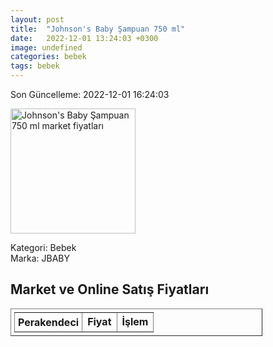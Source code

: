 ```yaml
---
layout: post
title:  "Johnson's Baby Şampuan 750 ml"
date:   2022-12-01 13:24:03 +0300
image: undefined
categories: bebek
tags: bebek
---
```


Son Güncelleme: 2022-12-01 16:24:03

<img src="undefined" width="200" alt="Johnson's Baby Şampuan 750 ml market fiyatları" />

Kategori: Bebek
<br />
Marka: JBABY

<h2>Market ve Online Satış Fiyatları</h2>

<table border="1" style="padding: 5px;width:80%;">
  <tr>
    <td style="padding: 5px;"><strong>Perakendeci</strong></td>
    <td><strong>Fiyat</strong></td>
    <td><strong>İşlem</strong></td>
  </tr>
  
</table>
